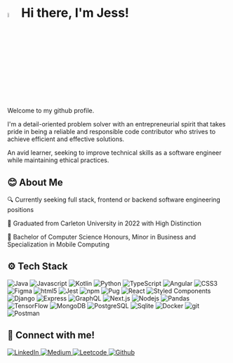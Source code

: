 <h1>
  <img src="https://media.giphy.com/media/hvRJCLFzcasrR4ia7z/giphy.gif" width="5%">
  Hi there, I'm Jess! 
</h1> 
<p>
  Welcome to my github profile. </p>
<p>I'm a detail-oriented problem solver with an entrepreneurial spirit that takes pride in being a reliable and responsible code contributor who strives to achieve efficient and effective solutions.</p>
<p>An avid learner, seeking to improve technical skills as a software engineer while maintaining ethical practices.</p>

<h2> 😊 About Me </h2>
  <div>
    <p> 🔍 Currently seeking full stack, frontend or backend software engineering positions</p>
    <p> 🏫 Graduated from Carleton University in 2022 with High Distinction</p>
    <p> 📜 Bachelor of Computer Science Honours, Minor in Business and Specialization in Mobile Computing</p>
  </div>

<h2> ⚙ Tech Stack </h2>
<div>
  <img alt="Java" src="https://img.shields.io/badge/-Java-61D12C?style=flat-square&logo=java&logoColor=white" />
  <img alt="Javascript" src="https://img.shields.io/badge/-Javascript-4CBF30?style=flat-square&logo=javascript&logoColor=white" />
  <img alt="Kotlin" src="https://img.shields.io/badge/-Kotlin-37AD34?style=flat-square&logo=kotlin&logoColor=white" />
  <img alt="Python" src="https://img.shields.io/badge/-Python-229B38?style=flat-square&logo=Python&logoColor=white" />
  <img alt="TypeScript" src="https://img.shields.io/badge/-TypeScript-0B893E?style=flat-square&logo=typescript&logoColor=white" />
  
  <img alt="Angular" src="https://img.shields.io/badge/-Angular-36AE99?style=flat-square&logo=angular&logoColor=white" />
  <img alt="CSS3" src="https://img.shields.io/badge/-CSS3-31A99D?style=flat-square&logo=css3&logoColor=white" />
  <img alt="Figma" src="https://img.shields.io/badge/-Figma-2CA4A1?style=flat-square&logo=Figma&logoColor=white" />
  <img alt="html5" src="https://img.shields.io/badge/-HTML5-279FA5?style=flat-square&logo=html5&logoColor=white" />
  <img alt="Jest" src="https://img.shields.io/badge/-Jest-229AA9?style=flat-square&logo=jest&logoColor=white" />
  <img alt="npm" src="https://img.shields.io/badge/-NPM-1D95AD?style=flat-square&logo=npm&logoColor=white" />
  <img alt="Pug" src="https://img.shields.io/badge/-Pug-1890B1?style=flat-square&logo=pug&logoColor=white" />
  <img alt="React" src="https://img.shields.io/badge/-React-138BB5?style=flat-square&logo=react&logoColor=white" />
  <img alt="Styled Components" src="https://img.shields.io/badge/-Styled_Components-0C7FC0?style=flat-square&logo=styled-components&logoColor=white" />
  
  <img alt="Django" src="https://img.shields.io/badge/-Django-5274CE?style=flat-square&logo=django&logoColor=white" />
  <img alt="Express" src="https://img.shields.io/badge/-Express-5957DA?style=flat-square&logo=Express&logoColor=white" />
  <img alt="GraphQL" src="https://img.shields.io/badge/-GraphQL-603AE6?style=flat-square&logo=graphql&logoColor=white" />
  <img alt="Next.js" src="https://img.shields.io/badge/-Next.js-671DF2?style=flat-square&logo=next.js&logoColor=white" />
  <img alt="Nodejs" src="https://img.shields.io/badge/-Nodejs-7000FF?style=flat-square&logo=Node.js&logoColor=white" />
  
  <img alt="Pandas" src="https://img.shields.io/badge/-Pandas-9535BA?style=flat-square&logo=pandas&logoColor=white" />
  <img alt="TensorFlow" src="https://img.shields.io/badge/-TensorFlow-931DB1?style=flat-square&logo=tensorflow&logoColor=white" />
  
  <img alt="MongoDB" src="https://img.shields.io/badge/-MongoDB-A70452?style=flat-square&logo=mongodb&logoColor=white" />
  <img alt="PostgreSQL" src="https://img.shields.io/badge/-PostgreSQL-C3192C?style=flat-square&logo=postgreSQL&logoColor=white" />
  <img alt="Sqlite" src="https://img.shields.io/badge/-Sqlite-DE2D06?style=flat-square&logo=sqlite&logoColor=white" />
 
  <img alt="Docker" src="https://img.shields.io/badge/-Docker-CD634B?style=flat-square&logo=docker&logoColor=white" />
  <img alt="git" src="https://img.shields.io/badge/-Git-D36B3B?style=flat-square&logo=git&logoColor=white" />
  <img alt="Postman" src="https://img.shields.io/badge/-Postman-D9732A?style=flat-square&logo=postman&logoColor=white" />
</div>

<h2> 🔗 Connect with me! </h2>
<a href="https://www.linkedin.com/in/jessica-tiberio" target="_blank">
  <img alt="LinkedIn" src="https://img.shields.io/badge/linkedin-%230077B5.svg?&style=for-the-badge&logo=linkedin&logoColor=white" />
</a> 
<a href="https://medium.com/@jessicatiberio" target="_blank">
  <img alt="Medium" src="https://img.shields.io/badge/medium-%2312100E.svg?&style=for-the-badge&logo=medium&logoColor=white" />
</a>
<a href="https://github.com/JTibs18" target="_blank">
  <img alt="Leetcode" src="https://img.shields.io/badge/Leetcode-000000.svg?&style=for-the-badge&logo=leetcode&logoColor=white" />
</a> 
<a href="https://github.com/JTibs18" target="_blank">
  <img alt="Github" src="https://img.shields.io/badge/GitHub-034AFF.svg?&style=for-the-badge&logo=Github&logoColor=white" />
</a> 
